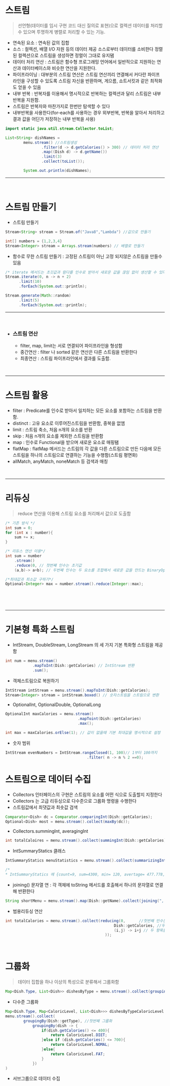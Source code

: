 # 스트림

> 선언형(데이터를 임시 구현 코드 대신 질의로 표현)으로 컬렉션 데이터를 처리할 수 있으며 투명하게 병렬로 처리할 수 있는 기능.

- 연속된 요소 : 연속된 값의 집합
- 소스 : 컬렉션, 배열 I/O 자원 등의 데이터 제공 소스로부터 데이터를 소비한다 정렬된 컬렉션으로 스트림을 생성하면 정렬이 그대로 유지됌
- 데이터 처리 연산 : 스트림은 함수형 프로그래밍 언어에서 일반적으로 지원하는 연산과 데이터베이스와 비슷한 연산을 지원한다. 
- 파이프라이닝 : 대부분의 스트림 연산은 스트림 연산끼리 연결해서 커다란 파이프 라인을 구성할 수 있도록 스트림 자신을 반환하며, 게으름, 쇼트서킷과 같은 최적화도 얻을 수 있음
- 내부 반복 : 반복자를 이용해서 명시적으로 반복하는 컬렉션과 달리 스트림은 내부 반복을 지원함.
- 스트림은 반복자와 마찬가지로 한번만 탐색할 수 있다
- 내부반복을 사용한다(for-each를 사용하는 경우 외부반복, 반복을 알아서 처리하고 결과 값을 어딘가 저장하는 내부 반복을 사용)


```java
import static java.util.stream.Collector.toList;

List<String> dishNames =
        menu.stream() //스트림생성
                .filter(d -> d.getCalories() > 300) // 데이터 처리 연산
                .map((Dish d) -> d.getName()) 
                .limit(3)
                .collect(toList());

        System.out.println(dishNames);
```

---

<br>

# 스트림 만들기

- 스트림 만들기 

```java
Stream<String> stream = Stream.of("Java8","Lambda") //값으로 만들기

int[] numbers = {1,2,3,4}
Stream<Integer> stream = Arrays.stream(numbers) // 배열로 만들기

```

- 함수로 무한 스트림 만들기 : 고정된 스트림이 아닌 고정 되지않은 스트림을 만들수 있음


```java
/* iterate 메서드는 초깃값과 람다를 인수로 받아서 새로운 값을 끊임 없이 생산할 수 있다*/
Stream.iterate(0, n -> n + 2)
      .limit(10)
      .forEach(System.out::println);

Stream.generate(Math::random)
      .limit(5)
      .forEach(System.out::println);

```

---

<br>

- ### 스트림 연산
    - filter, map, limit는 서로 연결되어 파이프라인을 형성함
    - 중간연산 : filter 나 sorted 같은 연산은 다른 스트림을 반환한다
    - 최종연산 : 스트림 파이프라인에서 결과를 도출함.

<br>
    
---

# 스트림 활용

- filter : Predicate를 인수로 받아서 일치하는 모든 요소를 포함하는 스트림을 반환함.
- distinct : 고유 요소로 이루어진스트림을 반환함, 중복을 없엠
- limit : 스트림 축소, 처음 n개의 요소를 반환
- skip : 처음 n개의 요소를 제외한 스트림을 반환함
- map : 인수로 Functional을 받으며 새로운 요소로 매핑됌
- flatMap : flatMap 메서드는 스트림의 각 값을 다른 스트림으로 만든 다음에 모든 스트림을 하나의 스트림으로 연결하는 기능을 수행함(스트림 평면화)
- allMatch, anyMatch, noneMatch 등 검색과 매칭

<br>

---

# 리듀싱 

> reduce 연산을 이용해 스트림 요소를 처리해서 값으로 도출함

```java
/* 기존 방식 */
int sum = 0;
for (int x : number){
    sum += x;
}

/* 리듀스 연산 이용*/
int sum = number
    .stream()
    .reduce(0, // 첫번쨰 인수는 초기값
    (a,b)-> a+b); // 두번째 인수는 두 요소를 조합해서 새로운 값을 만드는 BinaryOperator<T>

/*최대값과 최소값 구하기*/
Optional<Integer> max = number.stream().reduce(Integer::max);

    
```

<br>

---

# 기본형 특화 스트림

- IntStream, DoubleStream, LongStream 의 세 가지 기본 특화형 스트림을 제공함

```java
int num = menu.stream()
            .mapToInt(Dish::getCalories) // IntStream 반환
            .sum();
```

- 객체스트림으로 복원하기

```java
IntStream intStream = menu.stream().mapToInt(Dish::getCalories);
Stream<Integer> stream = intStream.boxed() // 숫자스트림을 스트림으로 변환
```

- OptionalInt, OptionalDouble, OptionalLong

```java
OptionalInt maxCalories = menu.stream()
                                .mapToint(Dish::getCalories)
                                .max();

int max = maxCalories.orElse(1); // 값이 없을때 기본 최대값을 명시적으로 설정

```

- 숫자 범위

```java
IntStream evenNumbers = IntStream.rangeClosed(1, 100)// 1부터 100까지
                                    .filter( n -> n % 2 ==0);

```

# 스트림으로 데이터 수집

- Collectors 인터페이스의 구현은 스트림의 요소를 어떤 식으로 도출할지 지정한다
- Collectors 는 고급 리듀싱으로 다수준으로 그룹화 명령을 수행한다
- 스트림값에서 최댓값과 최솟값 검색

```java
Comparator<Dish> dc = Comparator.comparingInt(Dish::getCalories);
Optional<Dish> most = menu.stream().collect(maxBy(dc));
```

- Collectors.summingInt, averagingInt

```java
int totalCaloires = menu.stream().collect(summingInt(Dish::getCalories));
```

- IntSummaryStatics 클래스

```java
IntSummaryStatics menuStatistics = menu.stream().collect(summarizingInt(Dish::getCalories));

/*
* IntSummaryStatics 에 {count=9, sum=4300, min= 120, avertage= 477.778, max=800} 과 같이 저장된다*/

```

- joining() 문자열 연 : 각 객체에 toString 메서드를 호출해서 하나의 문자열로 연결해 반환한다

```java
String shortMenu = menu.stream().map(Dish::getName).collect(joining(", "));// ,로 구분한다
```

- 범용리듀싱 연산

```java
int totalCalories = menu.stream().collect(reducing(0,      //첫번째 인수는 리듀싱 연산의 시작값이거나 스트림에 인수가 없을 때의 반환값
                                                Dish::getCalories, //두번째 인수는 변환함수
                                                (i,j) -> i+j // 두 항목을 하나의 값으로 더하는 합계 함수
                                            ));
```

<br>

# 그룹화

> 데이터 집합을 하나 이상의 특성으로 분류해서 그룹화함

```java
Map<Dish.Type, List<Dish>> dishesByType = menu.stream().collect(groupingBy(Dish::getType));
```

- 다수준 그룹화

```java
Map<Dish.Type, Map<CaloricLevel, List<Dish>>> dishesByTypeCaloricLevel = 
menu.stream().collect(
        groupingBy(Dish::getType), //첫번째 그룹화
            groupingBy(dish -> {
                if(dish.getCalories() <= 400){
                    return CaloricLevel.DIET;
                }else if (dish.getCalories() <= 700){
                    return CaloricLevel.NOMAL;
                }else{
                    return CaloricLevel.FAT;
                }
            })
)
```

- 서브그룹으로 데이터 수집

```java
```